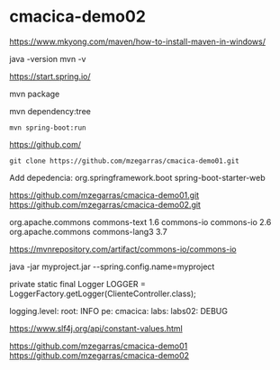 # cmacica-demo02

https://www.mkyong.com/maven/how-to-install-maven-in-windows/

java -version
mvn -v


https://start.spring.io/

mvn package

mvn dependency:tree

    mvn spring-boot:run


https://github.com/


    git clone https://github.com/mzegarras/cmacica-demo01.git


Add depedencia:
<dependency>
            <groupId>org.springframework.boot</groupId>
            <artifactId>spring-boot-starter-web</artifactId>
        </dependency>
        
        
 https://github.com/mzegarras/cmacica-demo01.git        
 https://github.com/mzegarras/cmacica-demo02.git
 
 
 <dependency>
   <groupId>org.apache.commons</groupId>
   <artifactId>commons-text</artifactId>
   <version>1.6</version>
</dependency>


<dependency>
    <groupId>commons-io</groupId>
    <artifactId>commons-io</artifactId>
    <version>2.6</version>
</dependency>

<dependency>
    <groupId>org.apache.commons</groupId>
    <artifactId>commons-lang3</artifactId>
    <version>3.7</version>
</dependency>

https://mvnrepository.com/artifact/commons-io/commons-io

java -jar myproject.jar --spring.config.name=myproject


private static final Logger LOGGER = LoggerFactory.getLogger(ClienteController.class);

logging.level:
  root: INFO
  pe:
    cmacica:
      labs:
        labs02: DEBUG
        

https://www.slf4j.org/api/constant-values.html

https://github.com/mzegarras/cmacica-demo01
https://github.com/mzegarras/cmacica-demo02
 
 

